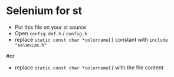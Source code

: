 # Selenium for st
- Put this file on your st source
- Open ```config.def.h``` / ```config.h```
- replace ```static const char *colorname[]``` constant  with ```include "selenium.h"```

#or
- replace ```static const char *colorname[]``` with the file content
